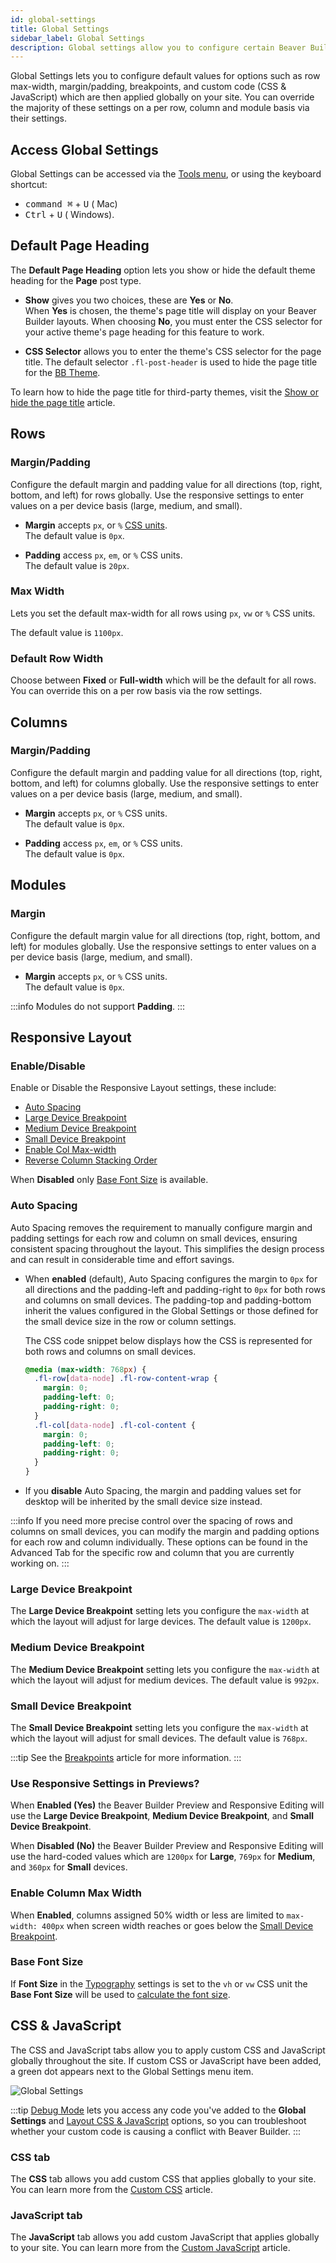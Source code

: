 ```yaml
---
id: global-settings
title: Global Settings
sidebar_label: Global Settings
description: Global settings allow you to configure certain Beaver Builder settings globally.
---
```


Global Settings lets you to configure default values for options such as row max-width, margin/padding, breakpoints, and custom code (CSS & JavaScript) which are then applied globally on your site. You can override the majority of these settings on a per row, column and module basis via their settings.

## Access Global Settings

Global Settings can be accessed via the [Tools menu](tools-menu.md), or using the keyboard shortcut:

* <kbd>command ⌘</kbd> + <kbd>U</kbd> (<i className="fab fa-apple"></i> Mac)
* <kbd>Ctrl</kbd> + <kbd>U</kbd> (<i className="fab fa-windows"></i> Windows).

## Default Page Heading

The **Default Page Heading** option lets you show or hide the default theme heading for the **Page** post type.

* **Show** gives you two choices, these are **Yes** or **No**.  
  When **Yes** is chosen, the theme's page title will display on your Beaver Builder layouts. When choosing **No**, you must enter the CSS selector for your active theme's page heading for this feature to work.

* **CSS Selector** allows you to enter the theme's CSS selector for the page title. The default selector `.fl-post-header` is used to hide the page title for the [BB Theme](/bb-theme/).

To learn how to hide the page title for third-party themes, visit the [Show or hide the page title](getting-started/bb-editor-basics/show-or-hide-the-wordpress-page-title.md) article.

## Rows

### Margin/Padding

Configure the default margin and padding value for all directions (top, right, bottom, and left) for rows globally. Use the responsive settings to enter values on a per device basis (large, medium, and small).

* **Margin** accepts `px`, or `%` [CSS units](https://www.w3schools.com/CSSref/css_units.asp).  
  The default value is `0px`.

* **Padding**  access `px`, `em`, or `%` CSS units.  
  The default value is `20px`.

### Max Width

Lets you set the default max-width for all rows using `px`, `vw` or `%` CSS units.

The default value is `1100px`.

### Default Row Width

Choose between **Fixed** or **Full-width** which will be the default for all rows. You can override this on a per row basis via the row settings.

## Columns

### Margin/Padding

Configure the default margin and padding value for all directions (top, right, bottom, and left) for columns globally. Use the responsive settings to enter values on a per device basis (large, medium, and small).

* **Margin** accepts `px`, or `%` CSS units.   
  The default value is `0px`.

* **Padding**  access `px`, `em`, or `%` CSS units.      
  The default value is `0px`.

## Modules

### Margin

Configure the default margin value for all directions (top, right, bottom, and left) for modules globally. Use the responsive settings to enter values on a per device basis (large, medium, and small).

* **Margin** accepts `px`, or `%` CSS units.    
  The default value is `0px`.

:::info
Modules do not support **Padding**.
:::

## Responsive Layout

### Enable/Disable

Enable or Disable the Responsive Layout settings, these include:

* [Auto Spacing](#auto-spacing)
* [Large Device Breakpoint](#large-device-breakpoint)
* [Medium Device Breakpoint](#medium-device-breakpoint)
* [Small Device Breakpoint](#small-device-breakpoint)
* [Enable Col Max-width](#enable-column-max-width)
* [Reverse Column Stacking Order](layouts/advanced-tab/visibility.md#stacking-order-columns-only)

When **Disabled** only [Base Font Size](#base-font-size) is available.

### Auto Spacing

Auto Spacing removes the requirement to manually configure margin and padding settings for each row and column on small devices, ensuring consistent spacing throughout the layout. This simplifies the design process and can result in considerable time and effort savings.

* When **enabled** (default), Auto Spacing configures the margin to `0px` for all directions and the padding-left and padding-right to `0px` for both rows and columns on small devices. The padding-top and padding-bottom inherit the values configured in the Global Settings or those defined for the small device size in the row or column settings.

  The CSS code snippet below displays how the CSS is represented for both rows and columns on small devices.
 
  ```css
  @media (max-width: 768px) {
    .fl-row[data-node] .fl-row-content-wrap {
      margin: 0;
      padding-left: 0;
      padding-right: 0;
    }
    .fl-col[data-node] .fl-col-content {
      margin: 0;
      padding-left: 0;
      padding-right: 0;
    }
  }
  ```
  
* If you **disable** Auto Spacing, the margin and padding values set for desktop will be inherited by the small device size instead.

:::info
If you need more precise control over the spacing of rows and columns on small devices, you can modify the margin and padding options for each row and column individually. These options can be found in the Advanced Tab for the specific row and column that you are currently working on.
:::

### Large Device Breakpoint

The **Large Device Breakpoint** setting lets you configure the `max-width` at which the layout will adjust for large devices. The default value is `1200px`.

### Medium Device Breakpoint

The **Medium Device Breakpoint** setting lets you configure the `max-width` at which the layout will adjust for medium devices. The default value is `992px`.

### Small Device Breakpoint

The **Small Device Breakpoint** setting lets you configure the `max-width` at which the layout will adjust for small devices. The default value is `768px`.

:::tip
See the [Breakpoints](layouts/responsive-design/breakpoints.md) article for more information.
:::

### Use Responsive Settings in Previews?

When **Enabled (Yes)** the Beaver Builder Preview and Responsive Editing will use the **Large Device Breakpoint**, **Medium Device Breakpoint**, and **Small Device Breakpoint**.

When **Disabled (No)** the Beaver Builder Preview and Responsive Editing will use the hard-coded values which are `1200px` for **Large**, `769px` for **Medium**, and `360px` for **Small** devices.

### Enable Column Max Width

When **Enabled**, columns assigned 50% width or less are limited to `max-width: 400px` when screen width reaches or goes below the [Small Device Breakpoint](#small-device-breakpoint).

### Base Font Size

If **Font Size** in the [Typography](styles/typography/typography.md) settings is set to the `vh` or `vw` CSS unit the **Base Font Size** will be used to [calculate the font size](styles/typography/typography.md#size).

## CSS & JavaScript

The CSS and JavaScript tabs allow you to apply custom CSS and JavaScript globally throughout the site. If custom CSS or JavaScript have been added, a green dot appears next to the Global Settings menu item.

![Global Settings](/img/beaver-builder/user-interface--global-settings--1.jpg)

:::tip
[Debug Mode](troubleshooting/debugging/enable-beaver-builder-debug-mode.md) lets you access any code you've added to the **Global Settings** and [Layout CSS & JavaScript](layout-css-js.md) options, so you can troubleshoot whether your custom code is causing a conflict with Beaver Builder.
:::

### CSS tab

The **CSS** tab allows you add custom CSS that applies globally to your site. You can learn more from the [Custom CSS](styles/custom-code.md#css) article.

### JavaScript tab

The **JavaScript** tab allows you add custom JavaScript that applies globally to your site. You can learn more from the [Custom JavaScript](styles/custom-code.md#javascript) article.

